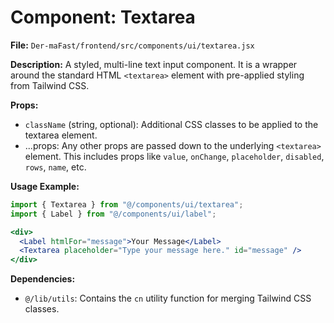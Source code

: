 # Component: Textarea

**File:** `Der-maFast/frontend/src/components/ui/textarea.jsx`

**Description:**
A styled, multi-line text input component. It is a wrapper around the standard HTML `<textarea>` element with pre-applied styling from Tailwind CSS.

**Props:**
*   `className` (string, optional): Additional CSS classes to be applied to the textarea element.
*   ...props: Any other props are passed down to the underlying `<textarea>` element. This includes props like `value`, `onChange`, `placeholder`, `disabled`, `rows`, `name`, etc.

**Usage Example:**

```jsx
import { Textarea } from "@/components/ui/textarea";
import { Label } from "@/components/ui/label";

<div>
  <Label htmlFor="message">Your Message</Label>
  <Textarea placeholder="Type your message here." id="message" />
</div>
```

**Dependencies:**
*   `@/lib/utils`: Contains the `cn` utility function for merging Tailwind CSS classes.




